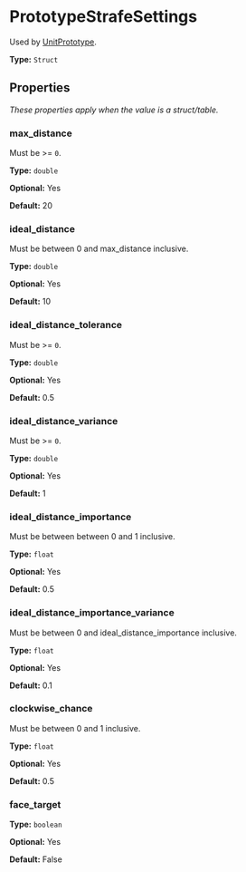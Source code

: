 # PrototypeStrafeSettings

Used by [UnitPrototype](prototype:UnitPrototype).

**Type:** `Struct`

## Properties

*These properties apply when the value is a struct/table.*

### max_distance

Must be >= `0`.

**Type:** `double`

**Optional:** Yes

**Default:** 20

### ideal_distance

Must be between 0 and max_distance inclusive.

**Type:** `double`

**Optional:** Yes

**Default:** 10

### ideal_distance_tolerance

Must be >= `0`.

**Type:** `double`

**Optional:** Yes

**Default:** 0.5

### ideal_distance_variance

Must be >= `0`.

**Type:** `double`

**Optional:** Yes

**Default:** 1

### ideal_distance_importance

Must be between between 0 and 1 inclusive.

**Type:** `float`

**Optional:** Yes

**Default:** 0.5

### ideal_distance_importance_variance

Must be between 0 and ideal_distance_importance inclusive.

**Type:** `float`

**Optional:** Yes

**Default:** 0.1

### clockwise_chance

Must be between 0 and 1 inclusive.

**Type:** `float`

**Optional:** Yes

**Default:** 0.5

### face_target

**Type:** `boolean`

**Optional:** Yes

**Default:** False

